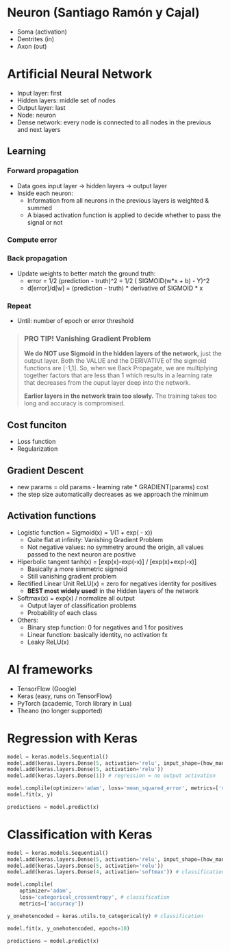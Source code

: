 # Neuron (Santiago Ramón y Cajal)
- Soma (activation)
- Dentrites (in)
- Axon (out)

# Artificial Neural Network
- Input layer: first
- Hidden layers: middle set of nodes
- Output layer: last
- Node: neuron
- Dense network: every node is connected to all nodes in the previous and next layers

## Learning
### Forward propagation
- Data goes input layer -> hidden layers -> output layer
- Inside each neuron:
    - Information from all neurons in the previous layers is weighted & summed
    - A biased activation function is applied to decide whether to pass the signal or not
### Compute error
### Back propagation
- Update weights to better match the ground truth:
    - error = 1/2 (prediction - truth)^2 = 1/2 ( SIGMOID(w*x + b) - Y)^2 
    - d[error]/d[w] = (prediction - truth) * derivative of SIGMOID * x
### Repeat
- Until: number of epoch or error threshold

> ### PRO TIP! Vanishing Gradient Problem
> **We do NOT use Sigmoid in the hidden layers of the network,** just the output layer. Both the VALUE and the DERIVATIVE of the sigmoid functions are [-1,1]. So, when we Back Propagate, we are multiplying together factors that are less than 1 which results in a learning rate that decreases from the ouput layer deep into the network.
>
> **Earlier layers in the network train too slowly.** The training takes too long and accuracy is compromised.

## Cost funciton
- Loss function
- Regularization

## Gradient Descent
- new params = old params - learning rate * GRADIENT(params) cost
- the step size automatically decreases as we approach the minimum

## Activation functions
- Logistic function = Sigmoid(x) = 1/(1 + exp( - x))
    - Quite flat at infinity: Vanishing Gradient Problem
    - Not negative values: no symmetry around the origin, all values passed to the next neuron are positive
- Hiperbolic tangent tanh(x) = [exp(x)-exp(-x)] / [exp(x)+exp(-x)]
    - Basically a more simmetric sigmoid
    - Still vanishing gradient problem
- Rectified Linear Unit ReLU(x) = zero for negatives identity for positives
    - **BEST most widely used!** in the Hidden layers of the network
- Softmax(x) = exp(x) / normalize all output
    - Output layer of classification problems
    - Probability of each class
- Others:
    - Binary step function: 0 for negatives and 1 for positives
    - Linear function: basically identity, no activation fx
    - Leaky ReLU(x)

# AI frameworks
- TensorFlow (Google)
- Keras (easy, runs on TensorFlow)
- PyTorch (academic, Torch library in Lua)
- Theano (no longer supported)

# Regression with Keras

```python
model = keras.models.Sequential()
model.add(keras.layers.Dense(5, activation='relu', input_shape=(how_many_features,)))
model.add(keras.layers.Dense(5, activation='relu'))
model.add(keras.layers.Dense(1)) # regression = no output activation

model.complile(optimizer='adam', loss='mean_squared_error', metrics=['mae']) # regression = loss MSE
model.fit(x, y)

predictions = model.predict(x)
```

# Classification with Keras

```python
model = keras.models.Sequential()
model.add(keras.layers.Dense(5, activation='relu', input_shape=(how_many_features,)))
model.add(keras.layers.Dense(5, activation='relu'))
model.add(keras.layers.Dense(4, activation='softmax')) # classification = softmax

model.complile(
    optimizer='adam',
    loss='categorical_crossentropy', # classification
    metrics=['accuracy'])

y_onehotencoded = keras.utils.to_categorical(y) # classification

model.fit(x, y_onehotencoded, epochs=10)

predictions = model.predict(x)
```